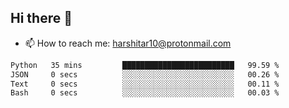 ## Hi there 👋
- 📫 How to reach me: harshitar10@protonmail.com  
<!--START_SECTION:waka-->

```txt
Python   35 mins         █████████████████████████   99.59 %
JSON     0 secs          ░░░░░░░░░░░░░░░░░░░░░░░░░   00.26 %
Text     0 secs          ░░░░░░░░░░░░░░░░░░░░░░░░░   00.11 %
Bash     0 secs          ░░░░░░░░░░░░░░░░░░░░░░░░░   00.03 %
```

<!--END_SECTION:waka-->

<!--
**hharshitarora/hharshitarora** is a ✨ _special_ ✨ repository because its `README.md` (this file) appears on your GitHub profile.

Here are some ideas to get you started:

- 🔭 I’m currently working on ...
- 🌱 I’m currently learning ...
- 👯 I’m looking to collaborate on ...
- 🤔 I’m looking for help with ...
- 💬 Ask me about ...
- 📫 How to reach me: ...
- 😄 Pronouns: ...
- ⚡ Fun fact: ...
-->
